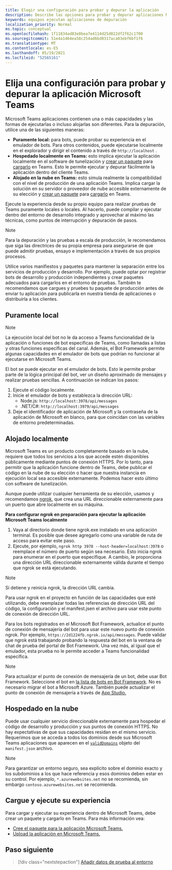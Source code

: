 ```yaml
---
title: Elegir una configuración para probar y depurar la aplicación
description: Describe las opciones para probar y depurar aplicaciones Microsoft Teams
keywords: equipos ejecutan aplicaciones de depuración
localization_priority: Normal
ms.topic: conceptual
ms.openlocfilehash: 1f11834ad83e8bea7e4114d25d022df2f62c1700
ms.sourcegitcommit: 51e4a1464ea58c254ad6bd0317aca03ebf6bf1f6
ms.translationtype: MT
ms.contentlocale: es-ES
ms.lasthandoff: 05/19/2021
ms.locfileid: "52565161"
---
```

# <a name="choose-a-setup-to-test-and-debug-your-microsoft-teams-app"></a>Elija una configuración para probar y depurar la aplicación Microsoft Teams

Microsoft Teams aplicaciones contienen una o más capacidades y las formas de ejecutarlas o incluso alojarlas son diferentes. Para la depuración, utilice una de las siguientes maneras:

* **Puramente local:** para bots, puede probar su experiencia en el emulador de bots. Para otros contenidos, puede ejecutarse localmente en el explorador y dirigir el contenido a través de `http://localhost` .
* **Hospedado localmente en Teams:** esto implica ejecutar la aplicación localmente en el software de tunelización y [crear un paquete](~/concepts/build-and-test/apps-package.md) para [cargarlo](~/concepts/deploy-and-publish/apps-upload.md) en Teams. Esto le permite ejecutar y depurar fácilmente la aplicación dentro del cliente Teams.
* **Alojado en la nube en Teams:** esto simula realmente la compatibilidad con el nivel de producción de una aplicación Teams. Implica cargar la solución en su servidor o proveedor de nube accesible externamente de su elección y [crear un paquete](~/concepts/build-and-test/apps-package.md) para [cargarlo](~/concepts/deploy-and-publish/apps-upload.md) en Teams.

Ejecute la experiencia desde su propio equipo para realizar pruebas de Teams puramente locales o locales. Al hacerlo, puede compilar y ejecutar dentro del entorno de desarrollo integrado y aprovechar al máximo las técnicas, como puntos de interrupción y depuración de pasos. 

> [!NOTE]
> Para la depuración y las pruebas a escala de producción, le recomendamos que siga las directrices de su propia empresa para asegurarse de que puede admitir pruebas, ensayo e implementación a través de sus propios procesos.

Utilice varios manifiestos y paquetes para mantener la separación entre los servicios de producción y desarrollo. Por ejemplo, puede optar por registrar bots de desarrollo y producción independientes y crear paquetes adecuados para cargarlos en el entorno de pruebas. También te recomendamos que cargues y pruebes tu paquete de producción antes de enviar tu aplicación para publicarla en nuestra tienda de aplicaciones o distribuirla a los clientes.

## <a name="purely-local"></a>Puramente local

> [!NOTE]
> La ejecución local del bot no le da acceso a Teams funcionalidad de la aplicación o funciones de bot específicas de Teams, como llamadas a listas y otras funciones específicas del canal. Además, el Bot Framework permite algunas capacidades en el emulador de bots que podrían no funcionar al ejecutarse en Microsoft Teams.

El bot se puede ejecutar en el emulador de bots. Esto le permite probar parte de la lógica principal del bot, ver un diseño aproximado de mensajes y realizar pruebas sencillas. A continuación se indican los pasos:

1. Ejecute el código localmente.
2. Inicie el emulador de bots y establezca la dirección URL:
   * Node.js: `http://localhost:3978/api/messages`
   * .NET/C#: `http://localhost:3979/api/messages`
3. Deje el identificador de aplicación de Microsoft y la contraseña de la aplicación de Microsoft en blanco, para que coincidan con las variables de entorno predeterminadas.

## <a name="locally-hosted"></a>Alojado localmente

Microsoft Teams es un producto completamente basado en la nube, requiere que todos los servicios a los que accede estén disponibles públicamente mediante puntos de conexión HTTPS. Por lo tanto, para permitir que la aplicación funcione dentro de Teams, debe publicar el código en la nube de su elección o hacer que nuestra instancia en ejecución local sea accesible externamente. Podemos hacer esto último con software de tunelización.

Aunque puede utilizar cualquier herramienta de su elección, usamos y recomendamos [ngrok](https://ngrok.com/download), que crea una URL direccionable externamente para un puerto que abre localmente en su máquina. 

**Para configurar ngrok en preparación para ejecutar la aplicación Microsoft Teams localmente**

1. Vaya al directorio donde tiene ngrok.exe instalado en una aplicación terminal. Es posible que desee agregarlo como una variable de ruta de acceso para evitar este paso.
2. Ejecute, por ejemplo, `ngrok http 3978 --host-header=localhost:3978` o reemplace el número de puerto según sea necesario.
   Esto inicia ngrok para enumerar en el puerto que especifique. A cambio, le proporciona una dirección URL direccionable externamente válida durante el tiempo que ngrok se está ejecutando.

> [!NOTE]
> Si detiene y reinicia ngrok, la dirección URL cambia.

Para usar ngrok en el proyecto en función de las capacidades que esté utilizando, debe reemplazar todas las referencias de dirección URL del código, la configuración y el manifest.jsen el archivo para usar este punto de conexión de dirección URL.

Para los bots registrados en el Microsoft Bot Framework, actualice el punto de conexión de mensajería del bot para usar este nuevo punto de conexión ngrok. Por ejemplo, `https://2d1224fb.ngrok.io/api/messages`. Puede validar que ngrok está trabajando probando la respuesta del bot en la ventana de chat de prueba del portal de Bot Framework. Una vez más, al igual que el emulador, esta prueba no le permite acceder a Teams funcionalidad específica.

> [!NOTE]
> Para actualizar el punto de conexión de mensajería de un bot, debe usar Bot Framework. Seleccione el bot en [la lista de bots en Bot Framework](https://dev.botframework.com/bots). No es necesario migrar el bot a Microsoft Azure. También puede actualizar el punto de conexión de mensajería a través de [App Studio.](~/concepts/build-and-test/app-studio-overview.md)

## <a name="cloud-hosted"></a>Hospedado en la nube

Puede usar cualquier servicio direccionable externamente para hospedar el código de desarrollo y producción y sus puntos de conexión HTTPS. No hay expectativas de que sus capacidades residan en el mismo servicio. Requerimos que se acceda a todos los dominios desde sus Microsoft Teams aplicaciones que aparecen en el [`validDomains`](~/resources/schema/manifest-schema.md#validdomains) objeto del `manifest.json` archivo.

> [!NOTE]
> Para garantizar un entorno seguro, sea explícito sobre el dominio exacto y los subdominios a los que hace referencia y esos dominios deben estar en su control. Por ejemplo, `*.azurewebsites.net` no se recomienda, sin embargo `contoso.azurewebsites.net` se recomienda.

## <a name="load-and-run-your-experience"></a>Cargue y ejecute su experiencia

Para cargar y ejecutar su experiencia dentro de Microsoft Teams, debe crear un paquete y cargarlo en Teams. Para más información vea:

* [Cree el paquete para la aplicación Microsoft Teams.](~/concepts/build-and-test/apps-package.md)
* [Upload la aplicación en Microsoft Teams.](~/concepts/deploy-and-publish/apps-upload.md)

## <a name="next-step"></a>Paso siguiente

> [!div class="nextstepaction"] 
> [Añadir datos de prueba al entorno](~/concepts/build-and-test/test-data.md)

